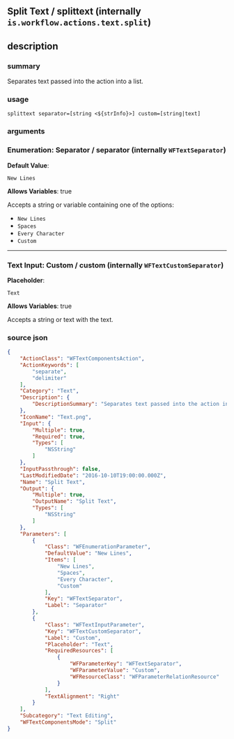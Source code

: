 
## Split Text / splittext (internally `is.workflow.actions.text.split`)



## description
### summary
Separates text passed into the action into a list.


### usage
`splittext separator=[string <${strInfo}>] custom=[string|text]`

### arguments
### Enumeration: Separator / separator (internally `WFTextSeparator`)
**Default Value**:
```
New Lines
```
**Allows Variables**: true



Accepts a string 
or variable
containing one of the options:

- `New Lines`
- `Spaces`
- `Every Character`
- `Custom`

---

### Text Input: Custom / custom (internally `WFTextCustomSeparator`)
**Placeholder**:
```
Text
```
**Allows Variables**: true



Accepts a string 
or text
with the text.

### source json

```json
{
	"ActionClass": "WFTextComponentsAction",
	"ActionKeywords": [
		"separate",
		"delimiter"
	],
	"Category": "Text",
	"Description": {
		"DescriptionSummary": "Separates text passed into the action into a list."
	},
	"IconName": "Text.png",
	"Input": {
		"Multiple": true,
		"Required": true,
		"Types": [
			"NSString"
		]
	},
	"InputPassthrough": false,
	"LastModifiedDate": "2016-10-10T19:00:00.000Z",
	"Name": "Split Text",
	"Output": {
		"Multiple": true,
		"OutputName": "Split Text",
		"Types": [
			"NSString"
		]
	},
	"Parameters": [
		{
			"Class": "WFEnumerationParameter",
			"DefaultValue": "New Lines",
			"Items": [
				"New Lines",
				"Spaces",
				"Every Character",
				"Custom"
			],
			"Key": "WFTextSeparator",
			"Label": "Separator"
		},
		{
			"Class": "WFTextInputParameter",
			"Key": "WFTextCustomSeparator",
			"Label": "Custom",
			"Placeholder": "Text",
			"RequiredResources": [
				{
					"WFParameterKey": "WFTextSeparator",
					"WFParameterValue": "Custom",
					"WFResourceClass": "WFParameterRelationResource"
				}
			],
			"TextAlignment": "Right"
		}
	],
	"Subcategory": "Text Editing",
	"WFTextComponentsMode": "Split"
}
```
